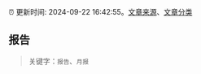 :alarm_clock: 更新时间: 2024-09-22 16:42:55。[文章来源](/README.md)、[文章分类](/TAGS.md)

## 报告


> 关键字：`报告`、`月报`



